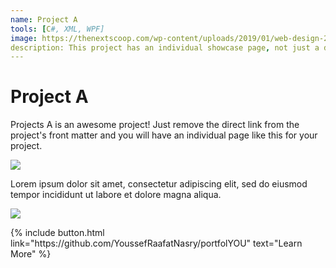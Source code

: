 ```yaml
---
name: Project A
tools: [C#, XML, WPF]
image: https://thenextscoop.com/wp-content/uploads/2019/01/web-design-2019.jpg
description: This project has an individual showcase page, not just a direct link to the project site or repo. Now you have more space to describe your awesome project!
---
```


# Project A

Projects A is an awesome project! Just remove the direct link from the project's front matter and you will have an individual page like this for your project.

![](https://techcrunch.com/wp-content/uploads/2018/05/screen-shot-2018-05-01-at-11-30-23-am.png?w=1390&crop=1)

Lorem ipsum dolor sit amet, consectetur adipiscing elit, sed do eiusmod tempor incididunt ut labore et dolore magna aliqua.

![](https://techcrunch.com/wp-content/uploads/2018/05/screenshot-materialio.png)

<p class="text-center">
{% include button.html link="https://github.com/YoussefRaafatNasry/portfolYOU" text="Learn More" %}
</p>